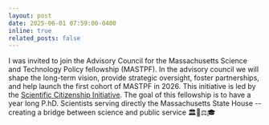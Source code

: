 ```yaml
---
layout: post
date: 2025-06-01 07:59:00-0400
inline: true
related_posts: false
---
```

I was invited to join the Advisory Council for the Massachusetts Science and Technology Policy fellowship (MASTPF). In the advisory council we will shape the long-term vision, provide strategic oversight, foster partnerships, and help launch the first cohort of MASTPF in 2026. This initiative is led by the [Scientific Citizenship Initiative](https://scientific-citizenship.org). The goal of this fellowship is to have a year long P.hD. Scientists serving directly the Massachusetts State House -- creating a bridge between science and public service 🏛️📜⚖️🎓
